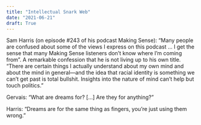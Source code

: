 ```yaml
---
title: "Intellectual Snark Web"
date: "2021-06-21"
draft: True
---
```


Sam Harris (on episode #243 of his podcast Making Sense): “Many people are confused about some of the views I express on this podcast … I get the sense that many Making Sense listeners don’t know where I’m coming from”. A remarkable confession that he is not living up to his own title. “There are certain things I actually understand about my own mind and about the mind in general—and the idea that racial identity is something we can’t get past is total bullshit. Insights into the nature of mind can’t help but touch politics.”

Gervais: “What are dreams for? […] Are they for anything?”

Harris: “Dreams are for the same thing as fingers, you’re just using them wrong.”

